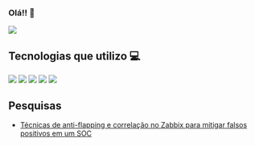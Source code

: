 ### Olá!! 👋

<div>
  <img src="https://github-readme-stats.vercel.app/api?username=Lucas-deodato&show_icons=true&theme=tokyonight">
</div>
  
## Tecnologias que utilizo :computer: 

<div style="display: inline_block">
  <img src="https://img.shields.io/badge/Linux-FCC624?style=for-the-badge&logo=linux&logoColor=black">
  <img src="https://img.shields.io/badge/Shell_Script-121011?style=for-the-badge&logo=gnu-bash&logoColor=white">
  <img src="https://img.shields.io/badge/Python-14354C?style=for-the-badge&logo=python&logoColor=white">
  <img src="https://img.shields.io/badge/Node.js-43853D?style=for-the-badge&logo=node.js&logoColor=white">
  <img src="https://img.shields.io/badge/MariaDB-003545?style=for-the-badge&logo=mariadb&logoColor=white">
</div>

## Pesquisas
<div>
  <ul>
    <li><a href="</a>https://www.sidechannel.blog/tecnicas-de-anti-flapping-e-correlacao-no-zabbix-para-mitigar-falsos-positivos-em-um-soc">Técnicas de anti-flapping e correlação no Zabbix para mitigar falsos positivos em um SOC</li>
  <ul>
</div>
